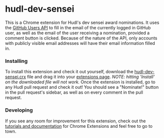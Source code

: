 hudl-dev-sensei
===============

This is a Chrome extension for Hudl's dev sensei award nominations. It uses the [GitHub Users API](https://developer.github.com/v3/users/)
to fill in the email of the currently logged in GitHub user, as well as the email of the user receiving a nomination, provided a comment
button is clicked. Because of the nature of the API, only accounts with publicly visible email addresses will have their email information
filled in.

### Installing
To install this extension and check it out yourself, download the [hudl-dev-sensei.crx](https://github.com/JDegner0129/hudl-dev-sensei/blob/master/hudl-dev-sensei.crx)
file and drag it into your [extensions page](chrome://extensions). *NOTE: hitting 'Install' on the downloaded file will not work.* Once the extension is installed, 
go to any Hudl pull request and check it out! You should see a "Nominate!" button in the pull request's sidebar, as well as on every comment in the pull request.

### Developing
If you see any room for improvement for this extension, check out the [tutorials and documentation](https://developer.chrome.com/extensions/overview) for Chrome Extensions
and feel free to go to town.